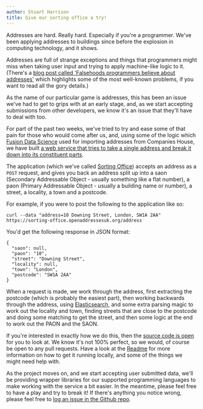 ```yaml
---
author: Stuart Harrison
title: Give our sorting office a try!
---
```


Addresses are hard. Really hard. Especially if you're a programmer. We've been applying addresses to buildings since before the explosion in computing technology, and it shows.

Addresses are full of strange exceptions and things that programmers might miss when taking user input and trying to apply machine-like logic to it. (There's a [blog post called 'Falsehoods programmers believe about addresses'](https://www.mjt.me.uk/posts/falsehoods-programmers-believe-about-addresses/) which highlights some of the most well-known problems, if you want to read all the gory details.)

As the name of our particular game is addresses, this has been an issue we've had to get to grips with at an early stage, and, as we start accepting submissions from other developers, we know it's an issue that they'll have to deal with too.

For part of the past two weeks, we've tried to try and ease some of that pain for those who would come after us, and, using some of the logic which [Fusion Data Science](http://www.fusiondatascience.com/) used for importing addresses from Companies House, we have built [a web service that tries to take a single address and break it down into its constituent parts](https://github.com/OpenAddressesUK/sorting_office).

The application (which we've called [Sorting Office](https://sorting-office.openaddressesuk.org)) accepts an address as a `POST` request, and gives you back an address split up into a saon (Secondary Addressable Object - usually something like a flat number), a paon (Primary Addressable Object - usually a building name or number), a street, a locality, a town and a postcode.

For example, if you were to post the following to the application like so:

    curl --data "address=10 Downing Street, London, SW1A 2AA" https://sorting-office.openaddressesuk.org/address

You'd get the following response in JSON format:

    {
      "saon": null,
      "paon": "10",
      "street": "Downing Street",
      "locality": null,
      "town": "London",
      "postcode": "SW1A 2AA"
    }

When a request is made, we work through the address, first extracting the postcode (which is probably the easiest part), then working backwards through the address, using [Elasticsearch](http://elasticsearch.org), and some extra parsing magic to work out the locality and town, finding streets that are close to the postcode and doing some matching to get the street, and then some logic at the end to work out the PAON  and the SAON.

If you're interested in exactly how we do this, then the [source code is open](https://github.com/OpenAddressesUK/sorting_office) for you to look at. We know it's not 100% perfect, so we would, of course be open to any pull requests. Have a look at the [Readme](https://github.com/OpenAddressesUK/sorting_office/blob/master/README.md) for more information on how to get it running locally, and some of the things we might need help with.

As the project moves on, and we start accepting user submitted data, we'll be providing wrapper libraries for our supported programming languages to make working with the service a bit easier. In the meantime, please feel free to have a play and try to break it! If there's anything you notice wrong, please feel free to [log an issue in the Github repo](https://github.com/OpenAddressesUK/sorting_office/issues).
